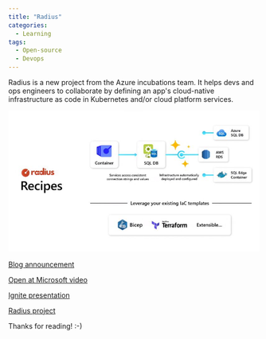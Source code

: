 ```yaml
---
title: "Radius"
categories:
  - Learning
tags:
  - Open-source
  - Devops
---
```


Radius is a new project from the Azure incubations team. It helps devs and ops engineers to collaborate by defining an app's cloud-native infrastructure as code in Kubernetes and/or cloud platform services.

![img](../assets/images/2023-11-24-radius.jpeg)

[Blog announcement](https://cloudblogs.microsoft.com/opensource/2023/10/18/enabling-developer-collaboration-with-radius/?wt.mc_id=pdebruin_content_blog_cnl_csasci)

[Open at Microsoft video](https://learn.microsoft.com/shows/open-at-microsoft/introducing-radius-a-new-open-source-project-for-teams-building-cloud-native-apps?wt.mc_id=pdebruin_content_blog_cnl_csasci)

[Ignite presentation](https://ignite.microsoft.com/sessions/6550e671-ec19-4801-a8b4-0644853cd339?wt.mc_id=pdebruin_content_blog_cnl_csasci)

[Radius project](https://radapp.io)

Thanks for reading! :-)

